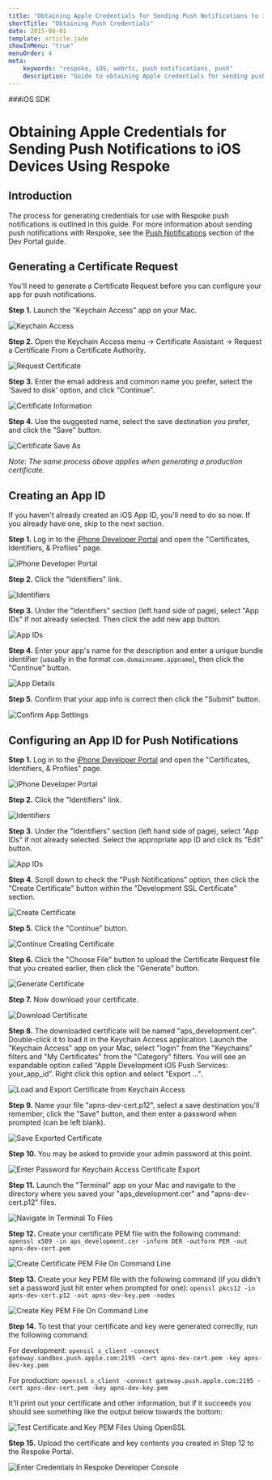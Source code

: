```yaml
---
title: "Obtaining Apple Credentials for Sending Push Notifications to iOS Devices Using Respoke"
shortTitle: "Obtaining Push Credentials"
date: 2015-06-01
template: article.jade
showInMenu: "true"
menuOrder: 4
meta:
    keywords: "respoke, iOS, webrtc, push notifications, push"
    description: "Guide to obtaining Apple credentials for sending push notifications to iOS devices using Respoke."
---
```


###iOS SDK

# Obtaining Apple Credentials for Sending Push Notifications to iOS Devices Using Respoke

## Introduction

The process for generating credentials for use with Respoke push notifications is outlined in this guide. For more
information about sending push notifications with Respoke, see the [Push Notifications](/portal/push-notifications.html)
section of the Dev Portal guide.

## Generating a Certificate Request

You'll need to generate a Certificate Request before you can configure your app for push notifications.

**Step 1.** Launch the "Keychain Access" app on your Mac.

![Keychain Access](../../images/ios-sdk/ios-push-creds-1-1.png)

**Step 2.** Open the Keychain Access menu -> Certificate Assistant -> Request a Certificate From a Certificate
Authority.

![Request Certificate](../../images/ios-sdk/ios-push-creds-1-2.png)

**Step 3.** Enter the email address and common name you prefer, select the 'Saved to disk' option, and click "Continue".

![Certificate Information](../../images/ios-sdk/ios-push-creds-1-3.png)

**Step 4.** Use the suggested name, select the save destination you prefer, and click the "Save" button.

![Certificate Save As](../../images/ios-sdk/ios-push-creds-1-4.png)

*Note: The same process above applies when generating a production certificate.*

## Creating an App ID

If you haven't already created an iOS App ID, you'll need to do so now. If you already have one, skip to the next
section.

**Step 1.** Log in to the [iPhone Developer Portal](http://developer.apple.com/devcenter/ios/index.action) and open the
"Certificates, Identifiers, & Profiles" page.

![iPhone Developer Portal](../../images/ios-sdk/ios-push-creds-2-1.png)

**Step 2.** Click the "Identifiers" link.

![Identifiers](../../images/ios-sdk/ios-push-creds-2-2.png)

**Step 3.** Under the "Identifiers" section (left hand side of page), select "App IDs" if not already selected. Then
click the add new app button.

![App IDs](../../images/ios-sdk/ios-push-creds-2-3.png)

**Step 4.** Enter your app's name for the description and enter a unique bundle identifier (usually in the format
`com.domainname.appname`), then click the "Continue" button.

![App Details](../../images/ios-sdk/ios-push-creds-2-4.png)

**Step 5.** Confirm that your app info is correct then click the "Submit" button.

![Confirm App Settings](../../images/ios-sdk/ios-push-creds-2-5.png)

## Configuring an App ID for Push Notifications

**Step 1.** Log in to the [iPhone Developer Portal](http://developer.apple.com/devcenter/ios/index.action) and open the
"Certificates, Identifiers, & Profiles" page.

![iPhone Developer Portal](../../images/ios-sdk/ios-push-creds-2-1.png)

**Step 2.** Click the "Identifiers" link.

![Identifiers](../../images/ios-sdk/ios-push-creds-2-2.png)

**Step 3.** Under the "Identifiers" section (left hand side of page), select "App IDs" if not already selected. Select
the appropriate app ID and click its "Edit" button.

![App IDs](../../images/ios-sdk/ios-push-creds-3-3.png)

**Step 4.** Scroll down to check the "Push Notifications" option, then click the "Create Certificate" button within the
"Development SSL Certificate" section.

![Create Certificate](../../images/ios-sdk/ios-push-creds-3-4.png)

**Step 5.** Click the "Continue" button.

![Continue Creating Certificate](../../images/ios-sdk/ios-push-creds-3-5.png)

**Step 6.** Click the "Choose File" button to upload the Certificate Request file that you created earlier, then click
the "Generate" button.

![Generate Certificate](../../images/ios-sdk/ios-push-creds-3-6.png)

**Step 7.** Now download your certificate.

![Download Certificate](../../images/ios-sdk/ios-push-creds-3-7.png)

**Step 8.** The downloaded certificate will be named "aps_development.cer". Double-click it to load it in the Keychain
Access application. Launch the "Keychain Access" app on your Mac, select "login" from the "Keychains" filters and "My
Certificates" from the "Category" filters. You will see an expandable option called “Apple Development iOS Push
Services: your_app_id”. Right click this option and select "Export ...".

![Load and Export Certificate from Keychain Access](../../images/ios-sdk/ios-push-creds-3-8.png)

**Step 9.** Name your file "apns-dev-cert.p12", select a save destination you'll remember, click the "Save" button, and
then enter a password when prompted (can be left blank).

![Save Exported Certificate](../../images/ios-sdk/ios-push-creds-3-9.png)

**Step 10.** You may be asked to provide your admin password at this point.

![Enter Password for Keychain Access Certificate Export](../../images/ios-sdk/ios-push-creds-3-10.png)

**Step 11.** Launch the "Terminal" app on your Mac and navigate to the directory where you saved your
"aps_development.cer" and "apns-dev-cert.p12" files.

![Navigate In Terminal To Files](../../images/ios-sdk/ios-push-creds-3-11.png)

**Step 12.** Create your certificate PEM file with the following command:
`openssl x509 -in aps_development.cer -inform DER -outform PEM -out apns-dev-cert.pem`

![Create Certificate PEM File On Command Line](../../images/ios-sdk/ios-push-creds-3-12.png)

**Step 13.** Create your key PEM file with the following command (if you didn't set a password just hit enter when
prompted for one): `openssl pkcs12 -in apns-dev-cert.p12 -out apns-dev-key.pem -nodes`

![Create Key PEM File On Command Line](../../images/ios-sdk/ios-push-creds-3-13.png)

**Step 14.** To test that your certificate and key were generated correctly, run the following command:

For development:
`openssl s_client -connect gateway.sandbox.push.apple.com:2195 -cert apns-dev-cert.pem -key apns-dev-key.pem`

For production: `openssl s_client -connect gateway.push.apple.com:2195 -cert apns-dev-cert.pem -key apns-dev-key.pem`

It'll print out your certificate and other information, but if it succeeds you should see something like the output
below towards the bottom:

![Test Certificate and Key PEM Files Using OpenSSL](../../images/ios-sdk/ios-push-creds-3-14.png)

**Step 15.** Upload the certificate and key contents you created in Step 12 to the Respoke Portal.

![Enter Credentials In Respoke Developer Console](../../images/ios-sdk/ios-push-creds-3-15.png)
